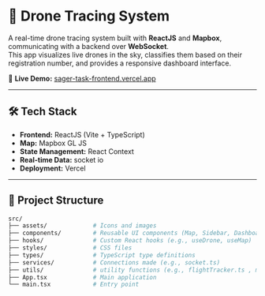 # 🚁 Drone Tracing System

A real-time drone tracing system built with **ReactJS** and **Mapbox**, communicating with a backend over **WebSocket**.  
This app visualizes live drones in the sky, classifies them based on their registration number, and provides a responsive dashboard interface.  

🔗 **Live Demo:** [sager-task-frontend.vercel.app](https://sager-task-frontend.vercel.app/)

---

## 🛠️ Tech Stack
- **Frontend:** ReactJS (Vite + TypeScript)
- **Map:** Mapbox GL JS
- **State Management:** React Context
- **Real-time Data:** socket io
- **Deployment:** Vercel

---

## 📂 Project Structure
```bash
src/
├── assets/             # Icons and images
├── components/         # Reusable UI components (Map, Sidebar, Dashboard, etc.)
├── hooks/              # Custom React hooks (e.g., useDrone, useMap)
├── styles/             # CSS files
├── types/              # TypeScript type definitions
├── services/           # Connections made (e.g., socket.ts)
├── utils/              # utility functions (e.g., flightTracker.ts , mapUtils.ts)
├── App.tsx             # Main application
└── main.tsx            # Entry point
